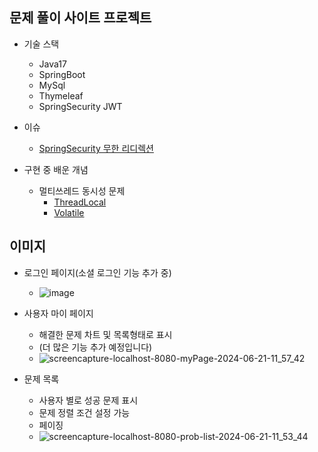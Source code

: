 <h2>문제 풀이 사이트 프로젝트</h2>

- 기술 스택
  - Java17
  - SpringBoot
  - MySql
  - Thymeleaf
  - SpringSecurity JWT
 
- 이슈
  - [SpringSecurity 무한 리디렉션](https://github.com/Jung-MinGi/mk.judge/blob/master/springsecurity%20redirection.md)


- 구현 중 배운 개념
  - 멀티쓰레드 동시성 문제
    - [ThreadLocal](https://github.com/Jung-MinGi/mk.judge/blob/master/threadLocal.java)
    - [Volatile](https://github.com/Jung-MinGi/mk.judge/blob/master/Volatile.java)
      
<h2>이미지</h2>

- 로그인 페이지(소셜 로그인 기능 추가 중)
  - ![image](https://github.com/Jung-MinGi/mk.judge/assets/118701129/f6ac2c40-ea1f-4ed2-acb0-3eb2667f38c9)
 

- 사용자 마이 페이지
  -  해결한 문제 차트 및 목록형태로 표시
  - (더 많은 기능 추가 예정입니다)
  - ![screencapture-localhost-8080-myPage-2024-06-21-11_57_42](https://github.com/Jung-MinGi/mk.judge/assets/118701129/c37304e3-86c4-4a7e-b69f-0e4dce7e71e2)


- 문제 목록
  - 사용자 별로 성공 문제 표시
  - 문제 정렬 조건 설정 가능
  - 페이징
  - ![screencapture-localhost-8080-prob-list-2024-06-21-11_53_44](https://github.com/Jung-MinGi/mk.judge/assets/118701129/7451de22-0ab7-4b19-becf-4007727dcc08)
 

